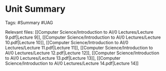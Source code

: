 # Unit Summary
Tags: #Summary #UAG

Relevant files: [[Computer Science/Introduction to AI/0 Lectures/Lecture 9.pdf|Lecture 9]], [[Computer Science/Introduction to AI/0 Lectures/Lecture 10.pdf|Lecture 10]], [[Computer Science/Introduction to AI/0 Lectures/Lecture 11.pdf|Lecture 11]], [[Computer Science/Introduction to AI/0 Lectures/Lecture 12.pdf|Lecture 12]], [[Computer Science/Introduction to AI/0 Lectures/Lecture 13.pdf|Lecture 13]], [[Computer Science/Introduction to AI/0 Lectures/Lecture 14.pdf|Lecture 14]]

